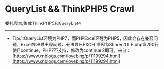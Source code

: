 QueryList && ThinkPHP5 Crawl
===============

委托爬虫,集成ThinkPHP5和QueryList4

----------


- Tips1:QueryList环境为PHP7，而PHPExcel环境为PHP5，因此会存在兼容问题，Excel导出时出现问题，无法导出EXCEL原因为Shared/OLE.php第290行使用continue，PHP7不支持，修改为continue 2即可。来自：[https://www.cnblogs.com/lovebing/p/11199294.html](https://www.cnblogs.com/lovebing/p/11199294.html)

